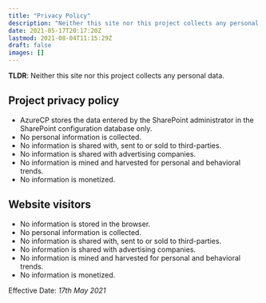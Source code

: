 ```yaml
---
title: "Privacy Policy"
description: "Neither this site nor this project collects any personal data."
date: 2021-05-17T20:17:20Z
lastmod: 2021-08-04T11:15:29Z
draft: false
images: []
---
```


__TLDR__: Neither this site nor this project collects any personal data.

## Project privacy policy

- AzureCP stores the data entered by the SharePoint administrator in the SharePoint configuration database only.
- No personal information is collected.
- No information is shared with, sent to or sold to third-parties.
- No information is shared with advertising companies.
- No information is mined and harvested for personal and behavioral trends.
- No information is monetized.

## Website visitors

- No information is stored in the browser.
- No personal information is collected.
- No information is shared with, sent to or sold to third-parties.
- No information is shared with advertising companies.
- No information is mined and harvested for personal and behavioral trends.
- No information is monetized.

Effective Date: _17th May 2021_
